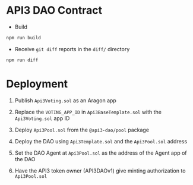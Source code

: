 # API3 DAO Contract

- Build
```sh
npm run build
```
- Receive `git diff` reports in the `diff/` directory
```sh
npm run diff
```

# Deployment

1. Publish `Api3Voting.sol` as an Aragon app

2. Replace the `VOTING_APP_ID` in `Api3BaseTemplate.sol` with the `Api3Voting.sol` app ID

3. Deploy `Api3Pool.sol` from the `@api3-dao/pool` package

4. Deploy the DAO using `Api3Template.sol` and the `Api3Pool.sol` address

5. Set the DAO Agent at `Api3Pool.sol` as the address of the Agent app of the DAO

6. Have the API3 token owner (API3DAOv1) give minting authorization to `Api3Pool.sol`
